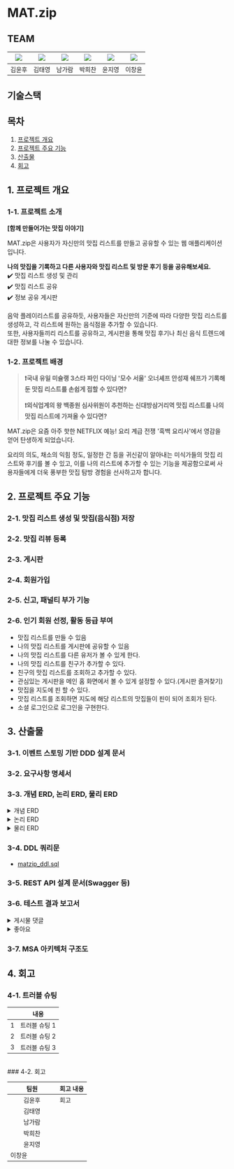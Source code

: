 # MAT.zip

## TEAM
| [![](https://avatars.githubusercontent.com/u/74580387)](https://github.com/WhooGeek) | [![](https://avatars.githubusercontent.com/u/136975414)](https://github.com/wildcat222) | [![](https://avatars.githubusercontent.com/u/134343781)](https://github.com/catnine11) | [![](https://avatars.githubusercontent.com/u/115945994)](https://github.com/hcbak) | [![](https://avatars.githubusercontent.com/u/173458380)](https://github.com/JIYOUNG-22) | [![](https://avatars.githubusercontent.com/u/138023884)](https://github.com/leebackcoding)|
|---|---|---|---|---|---|
| 김윤후 | 김태영 | 남가람 | 박희찬 | 윤지영 | 이창윤 |

## 기술스택


## 목차
1. [프로젝트 개요](#1-프로젝트-개요-)
2. [프로젝트 주요 기능](#2-프로젝트-주요-기능-)
3. [산출물](#3-산출물)
4. [회고](#4-회고)


## 1. 프로젝트 개요
### 1-1. 프로젝트 소개
**[함께 만들어가는 맛집 이야기]**

 MAT.zip은 사용자가 자신만의 맛집 리스트를 만들고 공유할 수 있는 웹 애플리케이션입니다.

 **나의 맛집을 기록하고 다른 사용자와 맛집 리스트 및 방문 후기 등을 공유해보세요.**
 <br>
 ✔️ 맛집 리스트 생성 및 관리
 <br>
 ✔️ 맛집 리스트 공유
 <br>
 ✔️ 정보 공유 게시판
 <br> <br>
 음악 플레이리스트를 공유하듯, 사용자들은 자신만의 기준에 따라 다양한 맛집 리스트를 생성하고, 각 리스트에 원하는 음식점을 추가할 수 있습니다.
 <br>
 또한, 사용자들끼리 리스트를 공유하고, 게시판을 통해 맛집 후기나 최신 음식 트렌드에 대한 정보를 나눌 수 있습니다. 




### 1-2. 프로젝트 배경
> **❗국내 유일 미슐랭 3스타 파인 다이닝 '모수 서울' 오너셰프 안성재 쉐프가 기록해 둔 맛집 리스트를 손쉽게 접할 수 있다면?** <br><br>
**❗외식업계의 왕 백종원 심사위원이 추천하는 신대방삼거리역 맛집 리스트를 나의 맛집 리스트에 가져올 수 있다면?** <br>


MAT.zip은 요즘 아주 핫한 NETFLIX 예능! 요리 계급 전쟁 '흑백 요리사'에서 영감을 얻어 탄생하게 되었습니다.

요리의 의도, 채소의 익힘 정도, 일정한 간 등을 귀신같이 알아내는 미식가들의 맛집 리스트와 후기를 볼 수 있고, 이를 나의 리스트에 추가할 수 있는 기능을 제공함으로써 사용자들에게 더욱 풍부한 맛집 탐방 경험을 선사하고자 합니다.


## 2. 프로젝트 주요 기능
### 2-1. 맛집 리스트 생성 및 맛집(음식점) 저장

### 2-2. 맛집 리뷰 등록

### 2-3. 게시판 

### 2-4. 회원가입

### 2-5. 신고, 패널티 부가 기능

### 2-6. 인기 회원 선정, 활동 등급 부여

- 맛집 리스트를 만들 수 있음
- 나의 맛집 리스트를 게시판에 공유할 수 있음
- 나의 맛집 리스트를 다른 유저가 볼 수 있게 한다.
- 나의 맛집 리스트를 친구가 추가할 수 있다.
- 친구의 맛집 리스트를 조회하고 추가할 수 있다.
- 관심있는 게시판을 메인 홈 화면에서 볼 수 있게 설정할 수 있다.(게시판 즐겨찾기)
- 맛집을 지도에 핀 할 수 있다.
- 맛집 리스트를 조회하면 지도에 해당 리스트의 맛집들이 핀이 되어 조회가 된다.
- 소셜 로그인으로 로그인을 구현한다.

## 3. 산출물

### 3-1. 이벤트 스토밍 기반 DDD 설계 문서

### 3-2. 요구사항 명세서

### 3-3. 개념 ERD, 논리 ERD, 물리 ERD
<details>
<summary>개념 ERD</summary>
<div markdown="1">

![개념 ERD](assets/images/erd/conceptual_model.png)

</div>
</details>

<details>
<summary>논리 ERD</summary>
<div markdown="1">

![논리 ERD](assets/images/erd/logical_model.png)

</div>
</details>

<details>
<summary>물리 ERD</summary>
<div markdown="1">

![물리 ERD](assets/images/erd/physical_model.png)

</div>
</details>

### 3-4. DDL 쿼리문
- [matzip_ddl.sql](assets%2Fimages%2Fddl%2Fmatzip_ddl.sql)

### 3-5. REST API 설계 문서(Swagger 등)

### 3-6. 테스트 결과 보고서

<details>
<summary> 게시물 댓글 </summary>
<div markdown="1">

![게시물 댓글](assets/images/test/postcomment/postCmtCreate.png)
![게시물 댓글](assets/images/test/postcomment/postCmtUpdate.jpeg)
![게시물 댓글](assets/images/test/postcomment/postCmtDelete.jpeg)

<div>
</details>

<details>
<summary> 좋아요 </summary>
<div markdown="1">

![게시물 댓글 좋아요](assets/images/test/postcomment/postCmtLike.jpeg)
![게시물 댓글 좋아요 취소](assets/images/test/postcomment/postCmtNotLike.jpeg)

</div>
</details>


### 3-7. MSA 아키텍처 구조도

## 4. 회고
### 4-1. 트러블 슈팅
|| 내용       |
|-|----------|
|1| 트러블 슈팅 1 |
|2| 트러블 슈팅 2 |
|3| 트러블 슈팅 3 |

<br>
### 4-2. 회고

|                                               팀원                                               | 회고 내용   |
|:----------------------------------------------------------------------------------------------:|-----|
|                                              김윤후                                               | 회고                                        |
|                                              김태영                                               |                                             |
|                                              남가람                                               |       |
|                                              박희찬                                               | |
|                                              윤지영                                               |                      |
| 이창윤 &nbsp;&nbsp;&nbsp;&nbsp;&nbsp;&nbsp;&nbsp;&nbsp;&nbsp;&nbsp;&nbsp;&nbsp;&nbsp;&nbsp;&nbsp; |    |
